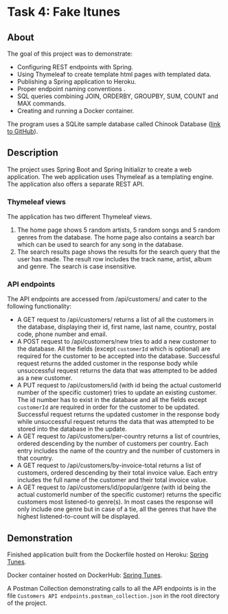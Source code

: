 # Task 4: Fake Itunes
## About
The goal of this project was to demonstrate:
- Configuring REST endpoints with Spring.
- Using Thymeleaf to create template html pages with templated data.
- Publishing a Spring application to Heroku.
- Proper endpoint naming conventions .
- SQL queries combining JOIN, ORDERBY, GROUPBY, SUM, COUNT and MAX commands.
- Creating and running a Docker container.

The program uses a SQLite sample database called Chinook Database ([link to GitHub](https://github.com/lerocha/chinook-database)).

## Description
The project uses Spring Boot and Spring Initializr to create a web application.
The web application uses Thymeleaf as a templating engine.
The application also offers a separate REST API.

### Thymeleaf views
The application has two different Thymeleaf views.
1. The home page shows 5 random artists, 5 random songs and 5 random genres from the database.
The home page also contains a search bar which can be used to search for any song in the database.
2. The search results page shows the results for the search query that the user has made.
The result row includes the track name, artist, album and genre. The search is case insensitive.
   
### API endpoints
The API endpoints are accessed from /api/customers/ and cater to the following functionality:
- A GET request to /api/customers/ returns a list of all the customers in the database,
displaying their id, first name, last name, country, postal code, phone number and email.
- A POST request to /api/customers/new tries to add a new customer to the database.
All the fields (except `customerId` which is optional) are required for the customer to be accepted into the database.
Successful request returns the added customer in the response body while unsuccessful request returns the data that was attempted to be added as a new customer.
- A PUT request to /api/customers/id (with id being the actual customerId number of the specific customer) tries to update an existing customer.
The id number has to exist in the database and all the fields except `customerId` are required in order for the customer to be updated.
Successful request returns the updated customer in the response body while unsuccessful request returns the data that was attempted to be stored into the database in the update.
- A GET request to /api/customers/per-country returns a list of countries, ordered descending by the number of customers per country.
Each entry includes the name of the country and the number of customers in that country.
- A GET request to /api/customers/by-invoice-total returns a list of customers, ordered descending by their total invoice value.
Each entry includes the full name of the customer and their total invoice value.
- A GET request to /api/customers/id/popular/genre (with id being the actual customerId number of the specific customer) returns the specific customers most listened-to genre(s).
In most cases the response will only include one genre but in case of a tie, all the genres that have the highest listened-to-count will be displayed.

## Demonstration
Finished application built from the Dockerfile hosted on Heroku: [Spring Tunes](https://spring-tunes.herokuapp.com).

Docker container hosted on DockerHub: [Spring Tunes](https://hub.docker.com/repository/docker/mikkoluukko/springtunes).

A Postman Collection demonstrating calls to all the API endpoints is in the file `Customers API endpoints.postman_collection.json` in the root directory of the project.




